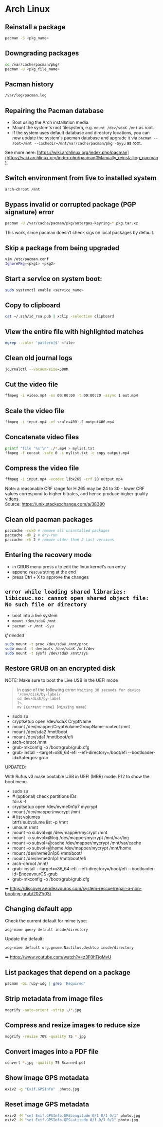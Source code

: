 # Arch Linux

## Reinstall a package
```sh
pacman -S <pkg_name>
```

## Downgrading packages
```sh
cd /var/cache/pacman/pkg/
pacman -U <pkg_file_name>
```

## Pacman history
```sh
/var/log/pacman.log
```

## Repairing the Pacman database

- Boot using the Arch installation media.
- Mount the system's root filesystem, e.g. `mount /dev/sdaX /mnt` as root.
- If the system uses default database and directory locations, you can now update the system's pacman database and upgrade it via `pacman --root=/mnt --cachedir=/mnt/var/cache/pacman/pkg -Syyu` as root.

See more here: [https://wiki.archlinux.org/index.php/pacman](https://wiki.archlinux.org/index.php/pacman#Manually_reinstalling_pacman).

## Switch environment from live to installed system
```sh
arch-chroot /mnt
```

## Bypass invalid or corrupted package (PGP signature) error

```sh
pacman -U /var/cache/pacman/pkg/antergos-keyring-*.pkg.tar.xz
```

This work, since pacman doesn’t check sigs on local packages by default. 

## Skip a package from being upgraded
```sh
vim /etc/pacman.conf
IgnorePkg=<pkg1> <pkg2>
```

## Start a service on system boot:
```sh
sudo systemctl enable <service_name>
```

## Copy to clipboard
```sh
cat ~/.ssh/id_rsa.pub | xclip -selection clipboard 
```

## View the entire file with highlighted matches
```sh
egrep --color 'pattern|$' <file>
```

## Clean old journal logs
```sh
journalctl --vacuum-size=500M
```

## Cut the video file
```sh
ffmpeg -i video.mp4 -ss 00:00:00 -t 00:00:20 -async 1 out.mp4
```

## Scale the video file
```sh
ffmpeg -i input.mp4 -vf scale=400:-2 output400.mp4
```

## Concatenate video files
```sh
printf "file '%s'\n" ./*.mp4 > mylist.txt
ffmpeg -f concat -safe 0 -i mylist.txt -c copy output.mp4
```

## Compress the video file
```sh
ffmpeg -i input.mp4 -vcodec libx265 -crf 28 output.mp4
```
Note: a reasonable CRF range for H.265 may be 24 to 30 - lower CRF values correspond to higher bitrates, and hence produce higher quality videos.\
Source: https://unix.stackexchange.com/a/38380

## Clean old pacman packages
```sh
paccache -ruk0 # remove all uninstalled packages
paccache -dk 2 # dry-run
paccache -rk 2 # remove older than 2 last versions
```

## Entering the recovery mode

- in GRUB menu press `e` to edit the linux kernel's run entry
- append `rescue` string at the end 
- press Ctrl + X to approve the changes

## `error while loading shared libraries: libicuuc.so: cannot open shared object file: No such file or directory`

- boot into a live system
- `mount /dev/sdaX /mnt`
- `pacman -r /mnt -Syu`

_If needed_

```sh
sudo mount -t proc /dev/sdaX /mnt/proc
sudo mount -t devtmpfs /dev/sdaX /mnt/dev
sudo mount -t sysfs /dev/sdaX /mnt/sys
```

## Restore GRUB on an encrypted disk

NOTE: Make sure to boot the Live USB in the UEFI mode

> In case of the following error: `Waiting 30 seconds for device ‘/dev/disk/by-label/` <br>
  `cd dev/disk/by-label` <br>
  `ls` <br>
  `mv [Current name] [Missing name]`

- sudo su
- cryptsetup open /dev/sdaX CryptName
- mount /dev/mapper/CryptVolumeGroupName-rootvol /mnt
- mount /dev/sda2 /mnt/boot
- mount /dev/sda1 /mnt/boot/efi
- arch-chroot /mnt
- grub-mkconfig -o /boot/grub/grub.cfg
- grub-install --target=x86_64-efi --efi-directory=/boot/efi --bootloader-id=Antergos-grub

UPDATED:

With Rufus v3 make bootable USB in UEFI (MBR) mode. F12 to show the boot menu.

- sudo su
- \# (optional) check partitions IDs  
  fdisk -l 
- cryptsetup open /dev/nvme0n1p7 mycrypt
- mount /dev/mapper/mycrypt /mnt
- \# list volumes  
  btrfs subvolume list -p /mnt 
- umount /mnt
- mount -o subvol=@ /dev/mapper/mycrypt /mnt
- mount -o subvol=@log /dev/mapper/mycrypt /mnt/var/log
- mount -o subvol=@cache /dev/mapper/mycrypt /mnt/var/cache
- mount -o subvol=@home /dev/mapper/mycrypt /mnt/home
- mount /dev/nvme0n1p6 /mnt/boot/
- mount /dev/nvme0n1p1 /mnt/boot/efi
- arch-chroot /mnt/
- grub-install --target=x86_64-efi --efi-directory=/boot/efi --bootloader-id=EndeavourOS-grub
- grub-mkconfig -o /boot/grub/grub.cfg

➡ https://discovery.endeavouros.com/system-rescue/repair-a-non-booting-grub/2021/03/

## Changing default app

Check the current default for mime type:
```sh
xdg-mime query default inode/directory
```

Update the default:
```sh
xdg-mime default org.gnome.Nautilus.desktop inode/directory
```

➡ https://www.youtube.com/watch?v=z3F0hTigMvU

## List packages that depend on a package 

```sh
pacman -Qi ruby-xdg | grep 'Required'  
```

## Strip metadata from image files

```sh
mogrify -auto-orient -strip ./*.jpg
```

## Compress and resize images to reduce size

```sh
mogrify -resize 70% -quality 75 *.jpg
```

## Convert images into a PDF file

```sh
convert *.jpg -quality 75 Scanned.pdf
```

## Show image GPS metadata

```sh
exiv2 -g "Exif.GPSInfo"  photo.jpg  
```

## Reset image GPS metadata

```sh
exiv2 -M "set Exif.GPSInfo.GPSLongitude 0/1 0/1 0/1" photo.jpg  
exiv2 -M "set Exif.GPSInfo.GPSLatitude 0/1 0/1 0/1" photo.jpg  
```
